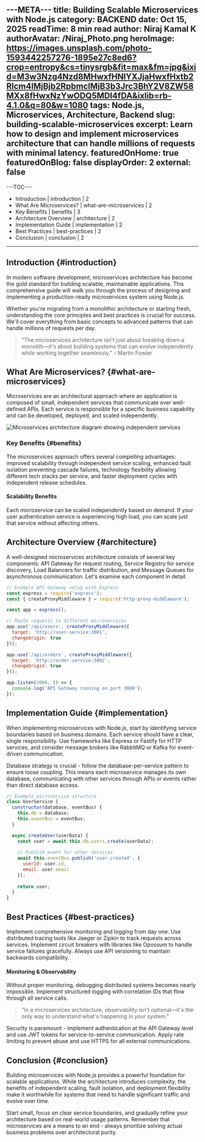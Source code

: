 ---META---
title: Building Scalable Microservices with Node.js
category: BACKEND
date: Oct 15, 2025
readTime: 8 min read
author: Niraj Kamal K
authorAvatar: /Niraj_Photo.png
heroImage: https://images.unsplash.com/photo-1593442257276-1895e27c8ed6?crop=entropy&cs=tinysrgb&fit=max&fm=jpg&ixid=M3w3Nzg4Nzd8MHwxfHNlYXJjaHwxfHxtb2Rlcm4lMjBjb2RpbmclMjB3b3Jrc3BhY2V8ZW58MXx8fHwxNzYwODQ5MDI4fDA&ixlib=rb-4.1.0&q=80&w=1080
tags: Node.js, Microservices, Architecture, Backend
slug: building-scalable-microservices
excerpt: Learn how to design and implement microservices architecture that can handle millions of requests with minimal latency.
featuredOnHome: true
featuredOnBlog: false
displayOrder: 2
external: false
---

---TOC---
- Introduction | introduction | 2
- What Are Microservices? | what-are-microservices | 2
- Key Benefits | benefits | 3
- Architecture Overview | architecture | 2
- Implementation Guide | implementation | 2
- Best Practices | best-practices | 2
- Conclusion | conclusion | 2
---

## Introduction {#introduction}

In modern software development, microservices architecture has become the gold standard for building scalable, maintainable applications. This comprehensive guide will walk you through the process of designing and implementing a production-ready microservices system using Node.js.

Whether you're migrating from a monolithic architecture or starting fresh, understanding the core principles and best practices is crucial for success. We'll cover everything from basic concepts to advanced patterns that can handle millions of requests per day.

> "The microservices architecture isn't just about breaking down a monolith—it's about building systems that can evolve independently while working together seamlessly." - Martin Fowler

## What Are Microservices? {#what-are-microservices}

Microservices are an architectural approach where an application is composed of small, independent services that communicate over well-defined APIs. Each service is responsible for a specific business capability and can be developed, deployed, and scaled independently.

![Microservices architecture diagram showing independent services](https://images.unsplash.com/photo-1593086784152-b060f8109e0c?crop=entropy&cs=tinysrgb&fit=max&fm=jpg&ixid=M3w3Nzg4Nzd8MHwxfHNlYXJjaHwxfHxkZXZlbG9wZXIlMjBjb2RpbmclMjBzY3JlZW58ZW58MXx8fHwxNzYwODg3MDA0fDA&ixlib=rb-4.1.0&q=80&w=1080)

### Key Benefits {#benefits}

The microservices approach offers several compelling advantages: improved scalability through independent service scaling, enhanced fault isolation preventing cascade failures, technology flexibility allowing different tech stacks per service, and faster deployment cycles with independent release schedules.

#### Scalability Benefits

Each microservice can be scaled independently based on demand. If your user authentication service is experiencing high load, you can scale just that service without affecting others.

## Architecture Overview {#architecture}

A well-designed microservices architecture consists of several key components: API Gateway for request routing, Service Registry for service discovery, Load Balancers for traffic distribution, and Message Queues for asynchronous communication. Let's examine each component in detail.

```javascript
// Example API Gateway setup with Express
const express = require('express');
const { createProxyMiddleware } = require('http-proxy-middleware');

const app = express();

// Route requests to different microservices
app.use('/api/users', createProxyMiddleware({ 
  target: 'http://user-service:3001',
  changeOrigin: true 
}));

app.use('/api/orders', createProxyMiddleware({ 
  target: 'http://order-service:3002',
  changeOrigin: true 
}));

app.listen(3000, () => {
  console.log('API Gateway running on port 3000');
});
```

## Implementation Guide {#implementation}

When implementing microservices with Node.js, start by identifying service boundaries based on business domains. Each service should have a clear, single responsibility. Use frameworks like Express or Fastify for HTTP services, and consider message brokers like RabbitMQ or Kafka for event-driven communication.

Database strategy is crucial - follow the database-per-service pattern to ensure loose coupling. This means each microservice manages its own database, communicating with other services through APIs or events rather than direct database access.

```javascript
// Example microservice structure
class UserService {
  constructor(database, eventBus) {
    this.db = database;
    this.eventBus = eventBus;
  }

  async createUser(userData) {
    const user = await this.db.users.create(userData);
    
    // Publish event for other services
    await this.eventBus.publish('user.created', {
      userId: user.id,
      email: user.email
    });
    
    return user;
  }
}
```

## Best Practices {#best-practices}

Implement comprehensive monitoring and logging from day one. Use distributed tracing tools like Jaeger or Zipkin to track requests across services. Implement circuit breakers with libraries like Opossum to handle service failures gracefully. Always use API versioning to maintain backwards compatibility.

#### Monitoring & Observability

Without proper monitoring, debugging distributed systems becomes nearly impossible. Implement structured logging with correlation IDs that flow through all service calls.

> "In a microservices architecture, observability isn't optional—it's the only way to understand what's happening in your system."

Security is paramount - implement authentication at the API Gateway level and use JWT tokens for service-to-service communication. Apply rate limiting to prevent abuse and use HTTPS for all external communications.

## Conclusion {#conclusion}

Building microservices with Node.js provides a powerful foundation for scalable applications. While the architecture introduces complexity, the benefits of independent scaling, fault isolation, and deployment flexibility make it worthwhile for systems that need to handle significant traffic and evolve over time.

Start small, focus on clear service boundaries, and gradually refine your architecture based on real-world usage patterns. Remember that microservices are a means to an end - always prioritize solving actual business problems over architectural purity.
